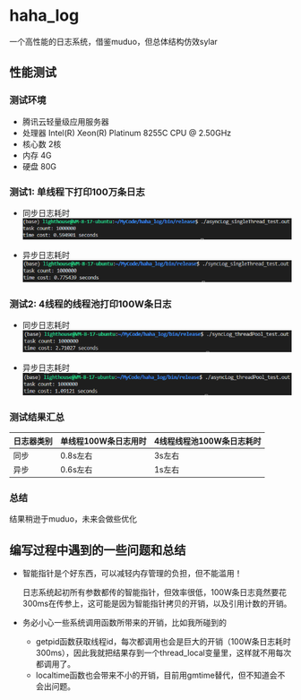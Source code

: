# haha_log
一个高性能的日志系统，借鉴muduo，但总体结构仿效sylar

## 性能测试

### 测试环境
- 腾讯云轻量级应用服务器 
- 处理器 Intel(R) Xeon(R) Platinum 8255C CPU @ 2.50GHz 
- 核心数 2核
- 内存 4G
- 硬盘 80G

### 测试1: 单线程下打印100万条日志

* 同步日志耗时
![img](./resource/async_singlethread_100W.png)

* 异步日志耗时
![img](./resource/sync_singlethread_100W.png)

### 测试2: 4线程的线程池打印100W条日志

* 同步日志耗时
![img](./resource/sync_threadpool_4_100W.png)

* 异步日志耗时
![img](./resource/async_threadpool_4_100W.png)

### 测试结果汇总

| 日志器类别 | 单线程100W条日志用时 | 4线程线程池100W条日志耗时 |
| ---------- | -------------------- | ------------------------- |
| 同步     | 0.8s左右           | 3s左右                  |
| 异步     | 0.6s左右           | 1s左右                  |

### 总结

结果稍逊于muduo，未来会做些优化


## 编写过程中遇到的一些问题和总结

* 智能指针是个好东西，可以减轻内存管理的负担，但不能滥用！

    日志系统起初所有参数都传的智能指针，但效率很低，100W条日志竟然要花300ms在传参上，这可能是因为智能指针拷贝的开销，以及引用计数的开销。

* 务必小心一些系统调用函数所带来的开销，比如我所碰到的
    - getpid函数获取线程id，每次都调用也会是巨大的开销（100W条日志耗时300ms），因此我就把结果存到一个thread_local变量里，这样就不用每次都调用了。
    - localtime函数也会带来不小的开销，目前用gmtime替代，但不知道会不会出问题。
